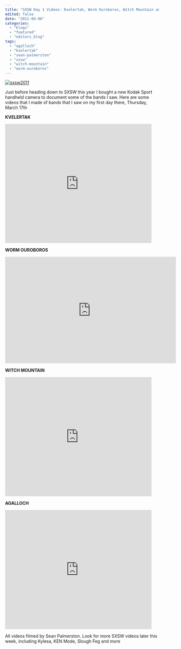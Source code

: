 ```yaml
---
title: "SXSW Day 1 Videos: Kvelertak, Worm Ouroboros, Witch Mountain and Agalloch"
edited: false
date: "2011-04-06"
categories:
  - "blogs"
  - "featured"
  - "editors_blog"
tags:
  - "agalloch"
  - "kvelertak"
  - "sean-palmerston"
  - "sxsw"
  - "witch-mountain"
  - "worm-ouroboros"
---
```


[![](http://www.hellbound.ca/wp-content/uploads/2011/03/sxsw2011.png "sxsw2011")](http://www.hellbound.ca/wp-content/uploads/2011/03/sxsw2011.png)

Just before heading down to SXSW this year I bought a new Kodak Sport handheld camera to document some of the bands I saw. Here are some videos that I made of bands that I saw on my first day there, Thursday, March 17th

**KVELERTAK**

<iframe title="YouTube video player" width="480" height="390" src="http://www.youtube.com/embed/aKRDkOBMBs4" frameborder="0" allowfullscreen></iframe>

**WORM OUROBOROS**

<iframe title="YouTube video player" width="560" height="349" src="http://www.youtube.com/embed/SevLJRE2drs" frameborder="0" allowfullscreen></iframe>

**WITCH MOUNTAIN**

<iframe title="YouTube video player" width="480" height="390" src="http://www.youtube.com/embed/KhJO9MncZVg" frameborder="0" allowfullscreen></iframe>

**AGALLOCH**

<iframe title="YouTube video player" width="480" height="390" src="http://www.youtube.com/embed/5mdbCAcLrkQ" frameborder="0" allowfullscreen></iframe>

All videos filmed by Sean Palmerston. Look for more SXSW videos later this week, including Kylesa, KEN Mode, Slough Feg and more
